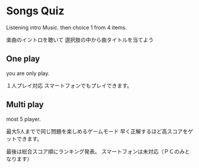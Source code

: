 # Songs Quiz

Listening intro Music.
then choice 1 from 4 items.

楽曲のイントロを聴いて
選択肢の中から曲タイトルを当てよう

## One play
 you are only play.

１人プレイ対応
スマートフォンでもプレイできます。

## Multi play
most 5 player.

最大5人までで同じ問題を楽しめるゲームモード
早く正解するほど高スコアをゲットできます。

最後は総合スコア順にランキング発表。
スマートフォンは未対応（ＰＣのみとなります）
